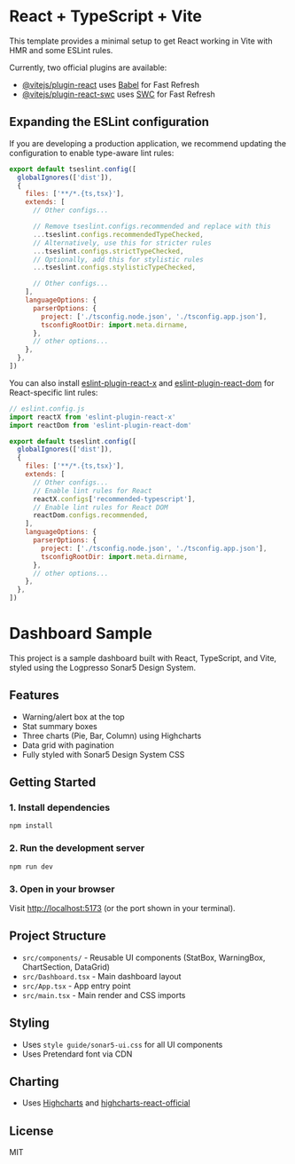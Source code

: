 # React + TypeScript + Vite

This template provides a minimal setup to get React working in Vite with HMR and some ESLint rules.

Currently, two official plugins are available:

- [@vitejs/plugin-react](https://github.com/vitejs/vite-plugin-react/blob/main/packages/plugin-react) uses [Babel](https://babeljs.io/) for Fast Refresh
- [@vitejs/plugin-react-swc](https://github.com/vitejs/vite-plugin-react/blob/main/packages/plugin-react-swc) uses [SWC](https://swc.rs/) for Fast Refresh

## Expanding the ESLint configuration

If you are developing a production application, we recommend updating the configuration to enable type-aware lint rules:

```js
export default tseslint.config([
  globalIgnores(['dist']),
  {
    files: ['**/*.{ts,tsx}'],
    extends: [
      // Other configs...

      // Remove tseslint.configs.recommended and replace with this
      ...tseslint.configs.recommendedTypeChecked,
      // Alternatively, use this for stricter rules
      ...tseslint.configs.strictTypeChecked,
      // Optionally, add this for stylistic rules
      ...tseslint.configs.stylisticTypeChecked,

      // Other configs...
    ],
    languageOptions: {
      parserOptions: {
        project: ['./tsconfig.node.json', './tsconfig.app.json'],
        tsconfigRootDir: import.meta.dirname,
      },
      // other options...
    },
  },
])
```

You can also install [eslint-plugin-react-x](https://github.com/Rel1cx/eslint-react/tree/main/packages/plugins/eslint-plugin-react-x) and [eslint-plugin-react-dom](https://github.com/Rel1cx/eslint-react/tree/main/packages/plugins/eslint-plugin-react-dom) for React-specific lint rules:

```js
// eslint.config.js
import reactX from 'eslint-plugin-react-x'
import reactDom from 'eslint-plugin-react-dom'

export default tseslint.config([
  globalIgnores(['dist']),
  {
    files: ['**/*.{ts,tsx}'],
    extends: [
      // Other configs...
      // Enable lint rules for React
      reactX.configs['recommended-typescript'],
      // Enable lint rules for React DOM
      reactDom.configs.recommended,
    ],
    languageOptions: {
      parserOptions: {
        project: ['./tsconfig.node.json', './tsconfig.app.json'],
        tsconfigRootDir: import.meta.dirname,
      },
      // other options...
    },
  },
])
```

# Dashboard Sample

This project is a sample dashboard built with React, TypeScript, and Vite, styled using the Logpresso Sonar5 Design System.

## Features
- Warning/alert box at the top
- Stat summary boxes
- Three charts (Pie, Bar, Column) using Highcharts
- Data grid with pagination
- Fully styled with Sonar5 Design System CSS

## Getting Started

### 1. Install dependencies
```
npm install
```

### 2. Run the development server
```
npm run dev
```

### 3. Open in your browser
Visit [http://localhost:5173](http://localhost:5173) (or the port shown in your terminal).

## Project Structure
- `src/components/` - Reusable UI components (StatBox, WarningBox, ChartSection, DataGrid)
- `src/Dashboard.tsx` - Main dashboard layout
- `src/App.tsx` - App entry point
- `src/main.tsx` - Main render and CSS imports

## Styling
- Uses `style guide/sonar5-ui.css` for all UI components
- Uses Pretendard font via CDN

## Charting
- Uses [Highcharts](https://www.highcharts.com/) and [highcharts-react-official](https://github.com/highcharts/highcharts-react)

## License
MIT
